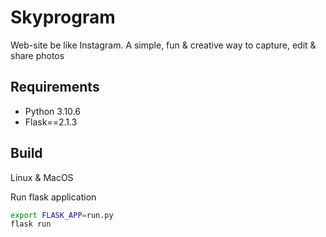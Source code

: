 # Skyprogram
Web-site be like Instagram. A simple, fun & creative way to capture, edit & share photos

## Requirements

* Python 3.10.6
* Flask==2.1.3

## Build

Linux & MacOS

Run flask application

```bash
export FLASK_APP=run.py
flask run
```
